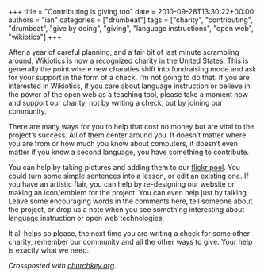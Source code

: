 +++
title = "Contributing is giving too"
date = 2010-09-28T13:30:22+00:00
authors = "ian"
categories = ["drumbeat"]
tags = ["charity", "contributing", "drumbeat", "give by doing", "giving", "language instructions", "open web", "wikiotics"]
+++

After a year of careful planning, and a fair bit of last minute scrambling around, Wikiotics is now a recognized charity in the United States. This is generally the point where new charaties shift into fundraising mode and ask for your support in the form of a check. I’m not going to do that. If you are interested in Wikiotics, if you care about language instruction or believe in the power of the open web as a teaching tool, please take a moment now and support our charity, not by writing a check, but by joining our community.

There are many ways for you to help that cost no money but are vital to the project’s success. All of them center around you. It doesn’t matter where you are from or how much you know about computers, it doesn’t even matter if you know a second language, you have something to contribute.

You can help by taking pictures and adding them to our [flickr pool](https://www.flickr.com/groups/wikiotics/). You could turn some simple sentences into a lesson, or edit an existing one. If you have an artistic flair, you can help by re-designing our website or making an icon/emblem for the project. You can even help just by talking. Leave some encouraging words in the comments here, tell someone about the project, or drop us a note when you see something interesting about language instruction or open web technologies.

It all helps so please, the next time you are writing a check for some other charity, remember our community and all the other ways to give. Your help is exactly what we need.

*Crossposted with [churchkey.org](https://churchkey.org/2010/09/28/contributing-is-giving-too/)*.
